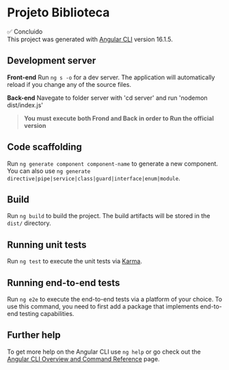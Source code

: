 # Projeto Biblioteca
✅ Concluido<br> 
This project was generated with [Angular CLI](https://github.com/angular/angular-cli) version 16.1.5.

## Development server

**Front-end**
Run `ng s -o` for a dev server. The application will automatically reload if you change any of the source files.

**Back-end**
Navegate to folder server with 'cd server' and run 'nodemon dist/index.js'
> **You must execute both Frond and Back in order to Run the official version**

## Code scaffolding

Run `ng generate component component-name` to generate a new component. You can also use `ng generate directive|pipe|service|class|guard|interface|enum|module`.

## Build

Run `ng build` to build the project. The build artifacts will be stored in the `dist/` directory.

## Running unit tests

Run `ng test` to execute the unit tests via [Karma](https://karma-runner.github.io).

## Running end-to-end tests

Run `ng e2e` to execute the end-to-end tests via a platform of your choice. To use this command, you need to first add a package that implements end-to-end testing capabilities.

## Further help

To get more help on the Angular CLI use `ng help` or go check out the [Angular CLI Overview and Command Reference](https://angular.io/cli) page.
